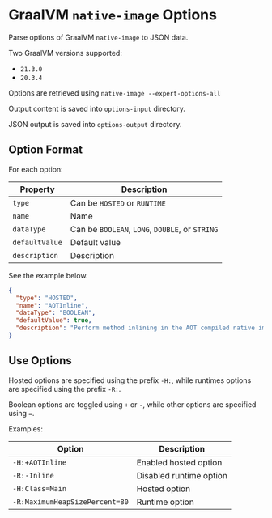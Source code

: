 # GraalVM `native-image` Options

Parse options of GraalVM `native-image` to JSON data.

Two GraalVM versions supported:

* `21.3.0`
* `20.3.4`

Options are retrieved using `native-image --expert-options-all`

Output content is saved into `options-input` directory.

JSON output is saved into `options-output` directory.

## Option Format

For each option:

| Property       | Description                                     |
|----------------|-------------------------------------------------|
| `type`         | Can be `HOSTED` or `RUNTIME`                    |
| `name`         | Name                                            |
| `dataType`     | Can be `BOOLEAN`, `LONG`, `DOUBLE`, or `STRING` |
| `defaultValue` | Default value                                   |
| `description`  | Description                                     |

See the example below.

```json
{
  "type": "HOSTED",
  "name": "AOTInline",
  "dataType": "BOOLEAN",
  "defaultValue": true,
  "description": "Perform method inlining in the AOT compiled native image."
}
```

## Use Options

Hosted options are specified using the prefix `-H:`, while runtimes options are specified using the
prefix `-R:`.

Boolean options are toggled using `+` or `-`, while other options are specified using `=`.

Examples:

| Option                         | Description             |
|--------------------------------|-------------------------|
| `-H:+AOTInline`                | Enabled hosted option   |
| `-R:-Inline`                   | Disabled runtime option |
| `-H:Class=Main`                | Hosted option           |
| `-R:MaximumHeapSizePercent=80` | Runtime option          |

